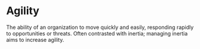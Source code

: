 # Agility

The ability of an organization to move quickly and easily, responding rapidly to opportunities or threats. Often contrasted with inertia; managing inertia aims to increase agility.
